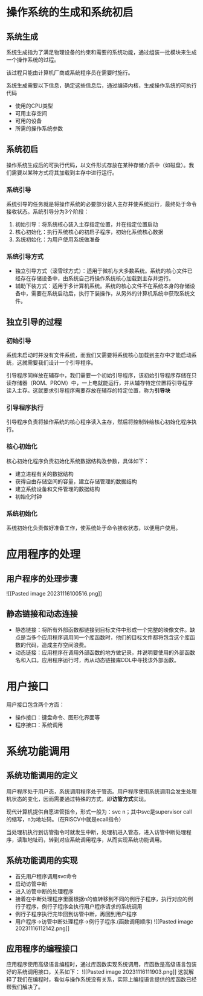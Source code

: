# 操作系统的生成和系统初启
## 系统生成
系统生成指为了满足物理设备的约束和需要的系统功能，通过组装一批模块来生成一个操作系统的过程。

该过程只能由计算机厂商或系统程序员在需要时施行。

系统生成需要以下信息，确定这些信息后，通过编译内核，生成操作系统的可执行代码
- 使用的CPU类型
- 可用主存空间
- 可用的设备
- 所需的操作系统参数

## 系统初启
操作系统生成后的可执行代码，以文件形式存放在某种存储介质中（如磁盘）。我们需要以某种方式将其加载到主存中进行运行。

### 系统引导
系统引导的任务就是将操作系统的必要部分装入主存并使系统运行，最终处于命令接收状态。系统引导分为3个阶段：
1. 初始引导：将系统核心装入主存指定位置，并在指定位置启动
2. 核心初始化：执行系统核心的初启子程序，初始化系统核心数据
3. 系统初始化：为用户使用系统做准备

### 系统引导方式
- 独立引导方式（滚雪球方式）：适用于微机与大多数系统。系统的核心文件已经存在存储设备中，由系统自己将操作系统核心加载到主存并运行。
- 辅助下装方式：适用于多计算机系统。系统的核心文件不在系统本身的存储设备中，需要在系统启动后，执行下装操作，从另外的计算机系统中获取系统文件。

## 独立引导的过程
### 初始引导
系统未启动时并没有文件系统，而我们又需要将系统核心加载到主存中才能启动系统，这就需要我们设计一个引导程序。

引导程序同样放在辅存中，我们需要一个初始引导程序，该初始引导程序存储在只读存储器（ROM、PROM）中，一上电就能运行，并从辅存特定位置将引导程序读入主存。这就要求引导程序需要存放在辅存的特定位置，称为**引导块**

### 引导程序执行
引导程序负责将操作系统的核心程序读入主存，然后将控制转给核心初始化程序执行。

### 核心初始化
核心初始化程序负责初始化系统数据结构及参数，具体如下：
- 建立进程有关的数据结构
- 获得自由存储空间的容量，建立存储管理的数据结构
- 建立系统设备和文件管理的数据结构
- 初始化时钟

### 系统初始化
系统初始化负责做好准备工作，使系统处于命令接收状态，以便用户使用。

# 应用程序的处理
## 用户程序的处理步骤
![[Pasted image 20231116100516.png]]

## 静态链接和动态连接
- 静态链接：将所有外部函数都链接到目标文件中形成一个完整的映像文件。缺点是当多个应用程序调用同一个库函数时，他们的目标文件都将包含这个库函数的代码，造成主存空间浪费。
- 动态链接：应用程序在调用外部函数的地方做记录，并说明要使用的外部函数名和入口。应用程序运行时，再从动态链接库DDL中寻找该外部函数。

# 用户接口
用户接口包含两个方面：
- 操作接口：键盘命令、图形化界面等
- 程序接口：系统调用

# 系统功能调用
## 系统功能调用的定义
用户程序处于用户态，系统调用程序处于管态。用户程序使用系统调用会发生处理机状态的变化，因而需要通过特殊的方式，即**访管方式**实现。

现代计算机提供自愿进管指令，形式一般为：svc n；其中svc是supervisor call的缩写，n为地址码。（在RISCV中就是ecall指令）

当处理机执行到访管指令时就发生中断，处理机进入管态，进入访管中断处理程序，读取地址码，转到对应系统调用程序，从而实现系统功能调用。

## 系统功能调用的实现
- 首先用户程序调用svc命令 
- 启动访管中断 
- 进入访管中断的处理程序 
- 接着在中断处理程序里面根据n的值转移到不同的例行子程序，执行对应的例行子程序，例行子程序会执行用户程序请求的系统调用
- 例行子程序执行完毕回到访管中断，再回到用户程序 
- 用户程序->访管中断处理程序->例行子程序.(函数调用顺序)
![[Pasted image 20231116112142.png]]

## 应用程序的编程接口
应用程序使用高级语言编程时，通过库函数实现系统调用，库函数是高级语言包装好的系统调用接口，关系如下：
![[Pasted image 20231116111903.png]]
这就解释了我们在编程时，看似与操作系统没有关系，实际上编程语言提供的库函数已经帮我们解决了。




